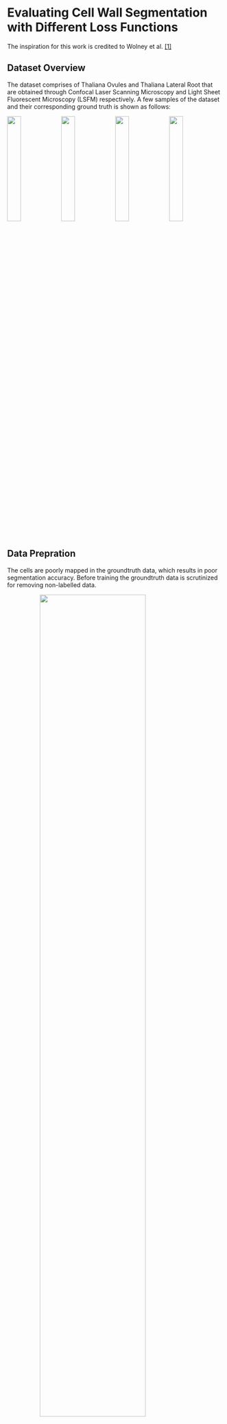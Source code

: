 # Evaluating Cell Wall Segmentation with Different Loss Functions

The inspiration for this work is credited to Wolney et al. [[1]](#references)

## Dataset Overview

The dataset comprises of Thaliana Ovules and Thaliana Lateral Root that are obtained through Confocal Laser Scanning Microscopy and Light Sheet Fluorescent Microscopy (LSFM) respectively. A few samples of the dataset and their corresponding ground truth is shown as follows:

<img src="./media/image3.png" width=25%/><img src="./media/image4.png" width=25%/><img src="./media/image6.png" width=25%/><img src="./media/image5.png" width=25%/>

## Data Prepration

The cells are poorly mapped in the groundtruth data, which results in poor segmentation accuracy. Before training the groundtruth data is scrutinized for removing non-labelled data.

<img src="./media/image7.png" width=70% style="display:block;margin-left:auto;margin-right:auto"/>

## Ground Truth Preparation

- Curation of boundary label from the ground truth mask
- Boundaries obtained by subtracting dilated image from eroded image
- Gaussian blur applied to thicken the boundaries
- Boundary mask generated by thresholding the output

<img src="./media/image8.png" width=35% style="display:block;margin-left:auto;margin-right:auto"/>

The following sequence depicts the flow of data preparation:

<img src="./media/image11.png" width=25% title="Ground Mask"/><img src="./media/image9.png" width=25% title="Boundary Extraction"/><img src="./media/image12.png" width=25% title="Gaussian Kernel"/><img src="./media/image10.png" width=25% title="Thresholding" />

## Data Augmentation

All input images were normalized with mean and std

- Random flipping on each axes
- Additive Gaussian Noise
- Additive Poisson Noise
- Elastic deformation
- All augmentation was applied with a random probability threshold of 0.5
- Results in more generalized inference from model on the given data

## Model Architecture

The U-Net architecture was used to train the dataset for performing segmentation. Some of the setup configuration for the model are presentaed below:

- Convolution padding changed to ‘same’ instead of ‘valid’
- Normalization layer is always followed by convolution and activation layers
- Group normalization is used for training with multiple patches
- Batch normalization is used when using a single patch for training
- Output channels reduced to one for binary segmentation
- A batch size of 1 is used
- Volume size stays at a constant value of 70 x 140, 140
- The kernel size is now 3 x 3 x 3 given 3D convolutions and max-pooling
- Batch norm is used given single batch size
- A Parametric ReLU is used for the activation function

### Model Weights Initalization

- Weight initialization prevents activation from exploding or vanishing in a forward pass 
- This results in loss being too big or too small to make the model converge
- U-Net weight initialization is done by drawing a gaussian distribution
- The output from gaussian distribution will have the same size as of the input
- Gaussian distribution is drawn with a mean of 1 and a std of √(2/𝑁), where N represents features in previous layer [[2]](#references)

### Optimizers

- Stochastic Gradient Descent (SGD) with momentum[[3]](#references)
- Great for traversing plateaus while learning
- Adaptive Movement Estimation (ADAM) with momentum and learning decay [[4]](#references)
- Great for sparse and noisy data
- For both optimizers, sigmoid activation was used on the final output from the model

### Loss Functions

Some of the loss functions used are listed as follows:

#### Dice Coefficient

- A region based loss
- Works by maximizing the intersection regions between output and target
- Loss computed by maximizing area with less intersection
- Dice loss considers both local and global information, hence more suitable for segmentation tasks
- Dice Loss is given by:

<img src="./media/image50.png" width=35% style="display:block;margin-left:auto;margin-right:auto"/>

#### Focal Loss

- Binary image segmentation suffers with high bias towards foreground
- BCE produces good precision score but suffers in recall scores
- Focal loss penalises the BCE loss by minimizing loss for well classified examples
- This is done by down weighting the easy examples
- The loss function is given by:

<img src="./media/image52.png" width=35% style="display:block;margin-left:auto;margin-right:auto"/>

#### Dice Focal Loss

- A compound loss
- Solves imbalanced classes problem in segmentation tasks
- The loss function is given by:

<img src="./media/image53.png" width=35% style="display:block;margin-left:auto;margin-right:auto"/>

## Results

### 3D Segmentations

Some of the 3D segmentations we obtained are as follows:

<img src="./media/image71.gif" width=50% title="Model A"/><img src="./media/image72.gif" width=50% title="Model B"/>

### Lateral Root Primordia Segmentation

<img src="./media/image73.gif" width=33% title="Imagery Data"/><img src="./media/image74.gif" width=33% title="Segmentation"/><img src="./media/image75.gif" width=33% title="Ground Truth"/>

### Precision Recall F1 Scores

<img src="./media/image80.png" width=70% style="display:block;margin-left:auto;margin-right:auto"/>

<img src="./media/image79.png" width=70% style="display:block;margin-left:auto;margin-right:auto"/>

## Result Comparison

<img src="./media/image82.png" width=70% style="display:block;margin-left:auto;margin-right:auto"/>

<img src="./media/image83.png" width=70% style="display:block;margin-left:auto;margin-right:auto"/>

## References

1. Adrian Wolny, Lorenzo Cerrone, Athul Vijayan, Rachele Tofanelli, Amaya Vilches Barro, Marion Louveaux, Christian Wenzl, Sören Strauss, David Wilson-Sánchez, Rena Lymbouridou, Susanne S Steigleder, Constantin Pape, Alberto Bailoni, Salva Duran-Nebreda, George W Bassel, Jan U Lohmann, Miltos Tsiantis, Fred A Hamprecht, Kay Schneitz, Alexis Maizel, Anna Kreshuk (2020) Accurate and versatile 3D segmentation of plant tissues at cellular resolution eLife 9:e57613 <https://doi.org/10.7554/eLife.57613>
2. O. Ronneberger, P. Fischer, and T. Brox, “U-Net: Convolutional Networks for Biomedical Image Segmentation,” Lecture Notes in Computer Science, pp. 234–241, May 2015
3. N. Qian, “On the momentum term in gradient descent learning algorithms,” Neural Networks, vol. 12, no. 1, pp. 145–151, 1999
4. Kingma, Diederik, Ba, Jimmy, “Adam: A Method for Stochastic Optimization.” International Conference on Learning Representations, 2014.
5. J. Ma, J. Chen, M. Ng, R. Huang, Y. Li, C. Li, X. Yang, and A. L. Martel, “Loss odyssey in medical image segmentation,” Medical Image Analysis, vol. 71, p. 102035, Jul. 2021